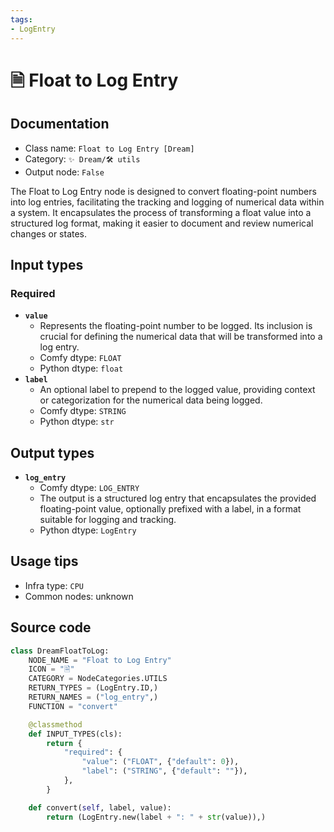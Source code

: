 ```yaml
---
tags:
- LogEntry
---
```


# 🗎 Float to Log Entry
## Documentation
- Class name: `Float to Log Entry [Dream]`
- Category: `✨ Dream/🛠 utils`
- Output node: `False`

The Float to Log Entry node is designed to convert floating-point numbers into log entries, facilitating the tracking and logging of numerical data within a system. It encapsulates the process of transforming a float value into a structured log format, making it easier to document and review numerical changes or states.
## Input types
### Required
- **`value`**
    - Represents the floating-point number to be logged. Its inclusion is crucial for defining the numerical data that will be transformed into a log entry.
    - Comfy dtype: `FLOAT`
    - Python dtype: `float`
- **`label`**
    - An optional label to prepend to the logged value, providing context or categorization for the numerical data being logged.
    - Comfy dtype: `STRING`
    - Python dtype: `str`
## Output types
- **`log_entry`**
    - Comfy dtype: `LOG_ENTRY`
    - The output is a structured log entry that encapsulates the provided floating-point value, optionally prefixed with a label, in a format suitable for logging and tracking.
    - Python dtype: `LogEntry`
## Usage tips
- Infra type: `CPU`
- Common nodes: unknown


## Source code
```python
class DreamFloatToLog:
    NODE_NAME = "Float to Log Entry"
    ICON = "🗎"
    CATEGORY = NodeCategories.UTILS
    RETURN_TYPES = (LogEntry.ID,)
    RETURN_NAMES = ("log_entry",)
    FUNCTION = "convert"

    @classmethod
    def INPUT_TYPES(cls):
        return {
            "required": {
                "value": ("FLOAT", {"default": 0}),
                "label": ("STRING", {"default": ""}),
            },
        }

    def convert(self, label, value):
        return (LogEntry.new(label + ": " + str(value)),)

```
